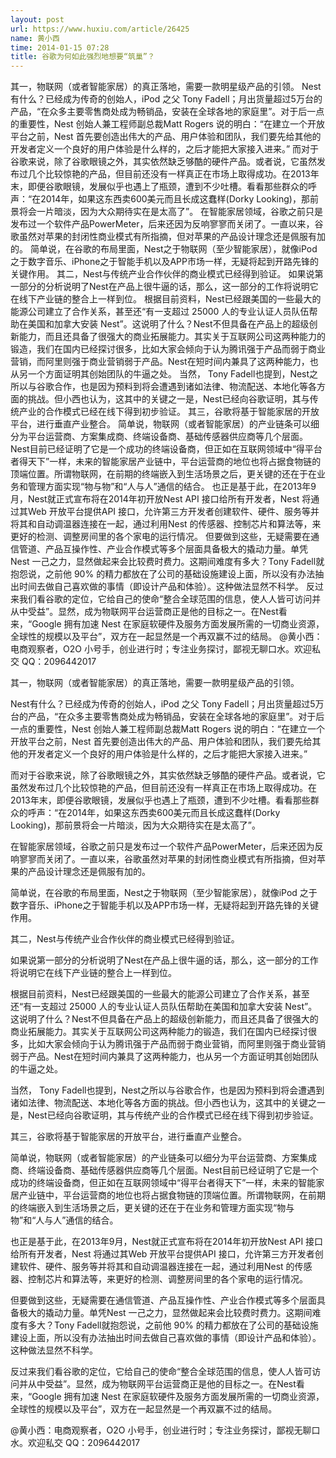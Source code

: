 ```yaml
---
layout: post
url: https://www.huxiu.com/article/26425
name: 黄小西
time: 2014-01-15 07:28
title: 谷歌为何如此强烈地想要“筑巢”？
---
```

其一，物联网（或者智能家居）的真正落地，需要一款明星级产品的引领。 Nest有什么？已经成为传奇的创始人，iPod 之父 Tony Fadell；月出货量超过5万台的产品，“在众多主要零售商处成为畅销品，安装在全球各地的家庭里”。对于后一点的重要性，Nest 创始人兼工程师副总裁Matt Rogers 说的明白：“在建立一个开放平台之前，Nest 首先要创造出伟大的产品、用户体验和团队，我们要先给其他的开发者定义一个良好的用户体验是什么样的，之后才能把大家接入进来。” 而对于谷歌来说，除了谷歌眼镜之外，其实依然缺乏够酷的硬件产品。或者说，它虽然发布过几个比较惊艳的产品，但目前还没有一样真正在市场上取得成功。在2013年末，即便谷歌眼镜，发展似乎也遇上了瓶颈，遭到不少吐槽。看看那些群众的呼声：“在2014年，如果这东西卖600美元而且长成这蠢样(Dorky Looking)，那前景将会一片暗淡，因为大众期待实在是太高了”。 在智能家居领域，谷歌之前只是发布过一个软件产品PowerMeter，后来还因为反响寥寥而关闭了。一直以来，谷歌虽然对苹果的封闭性商业模式有所指摘，但对苹果的产品设计理念还是佩服有加的。 简单说，在谷歌的布局里面，Nest之于物联网（至少智能家居），就像iPod 之于数字音乐、iPhone之于智能手机以及APP市场一样，无疑将起到开路先锋的关键作用。 其二，Nest与传统产业合作伙伴的商业模式已经得到验证。 如果说第一部分的分析说明了Nest在产品上很牛逼的话，那么，这一部分的工作将说明它在线下产业链的整合上一样到位。 根据目前资料，Nest已经跟美国的一些最大的能源公司建立了合作关系，甚至还“有一支超过 25000 人的专业认证人员队伍帮助在美国和加拿大安装 Nest”。这说明了什么？Nest不但具备在产品上的超级创新能力，而且还具备了很强大的商业拓展能力。其实关于互联网公司这两种能力的锻造，我们在国内已经探讨很多，比如大家会倾向于认为腾讯强于产品而弱于商业营销，而阿里则强于商业营销弱于产品。Nest在短时间内兼具了这两种能力，也从另一个方面证明其创始团队的牛逼之处。 当然， Tony Fadell也提到，Nest之所以与谷歌合作，也是因为预料到将会遭遇到诸如法律、物流配送、本地化等各方面的挑战。但小西也认为，这其中的关键之一是，Nest已经向谷歌证明，其与传统产业的合作模式已经在线下得到初步验证。 其三，谷歌将基于智能家居的开放平台，进行垂直产业整合。 简单说，物联网（或者智能家居）的产业链条可以细分为平台运营商、方案集成商、终端设备商、基础传感器供应商等几个层面。Nest目前已经证明了它是一个成功的终端设备商，但正如在互联网领域中“得平台者得天下”一样，未来的智能家居产业链中，平台运营商的地位也将占据食物链的顶端位置。所谓物联网，在前期的终端嵌入到生活场景之后，更关键的还在于在业务和管理方面实现“物与物”和“人与人”通信的结合。 也正是基于此，在2013年9月，Nest就正式宣布将在2014年初开放Nest API 接口给所有开发者，Nest 将通过其Web 开放平台提供API 接口，允许第三方开发者创建软件、硬件、服务等并将其和自动调温器连接在一起，通过利用Nest 的传感器、控制芯片和算法等，来更好的检测、调整房间里的各个家电的运行情况。 但要做到这些，无疑需要在通信管道、产品互操作性、产业合作模式等多个层面具备极大的撬动力量。单凭Nest 一己之力，显然做起来会比较费时费力。这期间难度有多大？Tony Fadell就抱怨说，之前他 90% 的精力都放在了公司的基础设施建设上面，所以没有办法抽出时间去做自己喜欢做的事情（即设计产品和体验）。这种做法显然不科学。 反过来我们看谷歌的定位，它给自己的使命“整合全球范围的信息，使人人皆可访问并从中受益”。显然，成为物联网平台运营商正是他的目标之一。在Nest看来，“Google 拥有加速 Nest 在家庭软硬件及服务方面发展所需的一切商业资源，全球性的规模以及平台”，双方在一起显然是一个再双赢不过的结局。 @黄小西：电商观察者，O2O 小号手，创业进行时；专注业务探讨，鄙视无聊口水。欢迎私交 QQ：2096442017

其一，物联网（或者智能家居）的真正落地，需要一款明星级产品的引领。

Nest有什么？已经成为传奇的创始人，iPod 之父 Tony Fadell；月出货量超过5万台的产品，“在众多主要零售商处成为畅销品，安装在全球各地的家庭里”。对于后一点的重要性，Nest 创始人兼工程师副总裁Matt Rogers 说的明白：“在建立一个开放平台之前，Nest 首先要创造出伟大的产品、用户体验和团队，我们要先给其他的开发者定义一个良好的用户体验是什么样的，之后才能把大家接入进来。”

而对于谷歌来说，除了谷歌眼镜之外，其实依然缺乏够酷的硬件产品。或者说，它虽然发布过几个比较惊艳的产品，但目前还没有一样真正在市场上取得成功。在2013年末，即便谷歌眼镜，发展似乎也遇上了瓶颈，遭到不少吐槽。看看那些群众的呼声：“在2014年，如果这东西卖600美元而且长成这蠢样(Dorky Looking)，那前景将会一片暗淡，因为大众期待实在是太高了”。

在智能家居领域，谷歌之前只是发布过一个软件产品PowerMeter，后来还因为反响寥寥而关闭了。一直以来，谷歌虽然对苹果的封闭性商业模式有所指摘，但对苹果的产品设计理念还是佩服有加的。

简单说，在谷歌的布局里面，Nest之于物联网（至少智能家居），就像iPod 之于数字音乐、iPhone之于智能手机以及APP市场一样，无疑将起到开路先锋的关键作用。

其二，Nest与传统产业合作伙伴的商业模式已经得到验证。

如果说第一部分的分析说明了Nest在产品上很牛逼的话，那么，这一部分的工作将说明它在线下产业链的整合上一样到位。

根据目前资料，Nest已经跟美国的一些最大的能源公司建立了合作关系，甚至还“有一支超过 25000 人的专业认证人员队伍帮助在美国和加拿大安装 Nest”。这说明了什么？Nest不但具备在产品上的超级创新能力，而且还具备了很强大的商业拓展能力。其实关于互联网公司这两种能力的锻造，我们在国内已经探讨很多，比如大家会倾向于认为腾讯强于产品而弱于商业营销，而阿里则强于商业营销弱于产品。Nest在短时间内兼具了这两种能力，也从另一个方面证明其创始团队的牛逼之处。

当然， Tony Fadell也提到，Nest之所以与谷歌合作，也是因为预料到将会遭遇到诸如法律、物流配送、本地化等各方面的挑战。但小西也认为，这其中的关键之一是，Nest已经向谷歌证明，其与传统产业的合作模式已经在线下得到初步验证。

其三，谷歌将基于智能家居的开放平台，进行垂直产业整合。

简单说，物联网（或者智能家居）的产业链条可以细分为平台运营商、方案集成商、终端设备商、基础传感器供应商等几个层面。Nest目前已经证明了它是一个成功的终端设备商，但正如在互联网领域中“得平台者得天下”一样，未来的智能家居产业链中，平台运营商的地位也将占据食物链的顶端位置。所谓物联网，在前期的终端嵌入到生活场景之后，更关键的还在于在业务和管理方面实现“物与物”和“人与人”通信的结合。

也正是基于此，在2013年9月，Nest就正式宣布将在2014年初开放Nest API 接口给所有开发者，Nest 将通过其Web 开放平台提供API 接口，允许第三方开发者创建软件、硬件、服务等并将其和自动调温器连接在一起，通过利用Nest 的传感器、控制芯片和算法等，来更好的检测、调整房间里的各个家电的运行情况。

但要做到这些，无疑需要在通信管道、产品互操作性、产业合作模式等多个层面具备极大的撬动力量。单凭Nest 一己之力，显然做起来会比较费时费力。这期间难度有多大？Tony Fadell就抱怨说，之前他 90% 的精力都放在了公司的基础设施建设上面，所以没有办法抽出时间去做自己喜欢做的事情（即设计产品和体验）。这种做法显然不科学。

反过来我们看谷歌的定位，它给自己的使命“整合全球范围的信息，使人人皆可访问并从中受益”。显然，成为物联网平台运营商正是他的目标之一。在Nest看来，“Google 拥有加速 Nest 在家庭软硬件及服务方面发展所需的一切商业资源，全球性的规模以及平台”，双方在一起显然是一个再双赢不过的结局。

@黄小西：电商观察者，O2O 小号手，创业进行时；专注业务探讨，鄙视无聊口水。欢迎私交 QQ：2096442017

